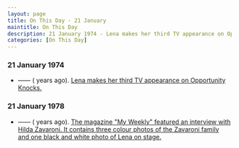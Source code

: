```yaml
---
layout: page
title: On This Day - 21 January
maintitle: On This Day
description: 21 January 1974 - Lena makes her third TV appearance on Opportunity Knocks.
categories: [On This Day]
---
```


### 21 January 1974
* —— (<span id="age1"></span> years ago). [Lena makes her third TV appearance on Opportunity Knocks.](/thames%20television/opportunity%20knocks/1974/01/21/opportunity-knocks.html)

### 21 January 1978
* —— (<span id="age2"></span> years ago). [The magazine "My Weekly" featured an interview with Hilda Zavaroni. It contains three colour photos of the Zavaroni family and one black and white photo of Lena on stage.](/magazines/1978/01/21/my-weekly.html)

<!-- Script for calculating number of years ago -->
<script>
var dob = '19740121';
var year = Number(dob.substr(0, 4));
var month = Number(dob.substr(4, 2)) - 1;
var day = Number(dob.substr(6, 2));
var today = new Date();
var age1 = today.getFullYear() - year;
if (today.getMonth() < month || (today.getMonth() == month && today.getDate() < day)) {
  age1--;
}
document.getElementById("age1").innerHTML=age1;

var dob = '19780121';
var year = Number(dob.substr(0, 4));
var month = Number(dob.substr(4, 2)) - 1;
var day = Number(dob.substr(6, 2));
var today = new Date();
var age2 = today.getFullYear() - year;
if (today.getMonth() < month || (today.getMonth() == month && today.getDate() < day)) {
  age2--;
}
document.getElementById("age2").innerHTML=age2;
</script>

